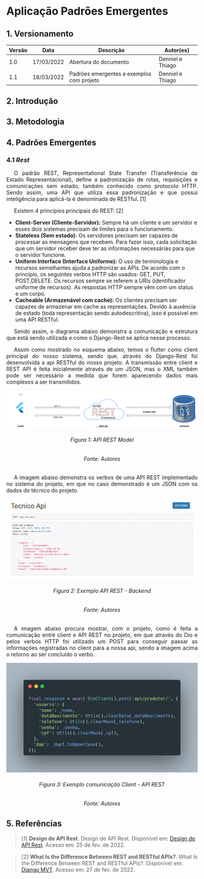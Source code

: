 # Aplicação Padrões Emergentes

## 1. Versionamento

| Versão | Data       | Descrição                   | Autor(es)                 |
| ------ | ---------- | --------------------------- | ------------------------- |
| 1.0    | 17/03/2022 | Abertura do documento       | Denniel e Thiago |
| 1.1    | 18/03/2022 | Padrões emergentes e exemplos com projeto      | Denniel e Thiago |


## 2. Introdução

<p align="justify" style="text-indent: 20px"></p>

## 3. Metodologia

<p align="justify" style="text-indent: 20px"></p>

## 4. Padrões Emergentes

### 4.1 <i>Rest</i>

<p align="justify" style="text-indent: 20px">O padrão REST, Representational State Transfer (Transferência de Estado Representacional), define a padronização de rotas, requisições e comunicações sem estado, também conhecido como protocolo HTTP. Sendo assim, uma API que utiliza essa padronização e que possui inteligência para aplicá-la é denominada de RESTful. [1]</p>

<p align="justify" style="text-indent: 20px">Existem 4 princípios principais do REST: [2]</p>

- **Client-Server (Cliente-Servidor):** Sempre há um cliente e um servidor e esses dois sistemas precisam de limites para o funcionamento.
- **Stateless (Sem estado):** Os servidores precisam ser capazes de processar as mensagens que recebem. Para fazer isso, cada solicitação que um servidor receber deve ter as informações necessárias para que o servidor funcione.
- **Uniform Interface (Interface Uniforme):** O uso de terminologia e recursos semelhantes ajuda a padronizar as APIs. De acordo com o princípio, os seguintes verbos HTTP são usados: GET, PUT, POST,DELETE. Os recursos sempre se referem a URIs (identificador uniforme de recursos). As respostas HTTP sempre vêm com um status e um corpo.
- **Cacheable (Armazenável com cache):** Os clientes precisam ser capazes de armazenar em cache as representações. Devido à ausência de estado (toda representação sendo autodescritiva), isso é possível em uma API RESTful.

<p align="justify" style="text-indent: 20px">Sendo assim, o diagrama abaixo demonstra a comunicação e estrutura que está sendo utilizada e como o Django-Rest se aplica nesse processo. </p>

<p align="justify" style="text-indent: 20px">Assim como mostrado no esquema abaixo, temos o flutter como client principal do nosso sistema, sendo que, através do Django-Rest foi desenvolvida a api RESTful do nosso projeto. A transmissão entre client e REST API é feita inicialmente através de um JSON, mas o XML também pode ser necessário a medida que forem aparecendo dados mais complexos a ser transmitidos.</p>

<center>
  <img src="../../../assets/padroes_projetos/api_rest_django.svg" class="zoom">
  <h6 align = "center">Figura 1: API REST Model</h6>
  <h6 align = "center">Fonte: Autores</h6>
</center>

<p align="justify" style="text-indent: 20px">A imagem abaixo demonstra os verbos de uma API REST implementado no sistema do projeto, em que no caso demonstrado é um JSON com os dados do técnico do projeto.</p>

<center>
  <img src="../../../assets/padroes_projetos/exemplo_django_rest.png" width="800" class="zoom"/>
  <h6 align = "center">Figura 2: Exemplo API REST - Backend </h6>
  <h6 align = "center">Fonte: Autores</h6>
</center>

<p align="justify" style="text-indent: 20px">A imagem abaixo procura mostrar, com o projeto, como é feita a comunicação entre client e API REST no projeto, em que através do Dio e pelos verbos HTTP foi utilizado um POST para conseguir passar as informações registradas no client para a nossa api, sendo a imagem acima o retorno ao ser concluído o verbo. </p>

<center>
  <img src="../../../assets/padroes_projetos/rest_post_tecnico.png" width="800" class="zoom"/>
  <h6 align = "center">Figura 3: Exemplo comunicação Client - API REST</h6>
  <h6 align = "center">Fonte: Autores</h6>
</center>


## 5. Referências

> [1] **Design de API Rest**. Design de API Rest. Disponível em: <a href="https://wssilva-willian.medium.com/design-de-api-rest-9807a5b16c9f" >Design de API Rest</a>. Acesso em: 25 de fev. de 2022.

> [2] **What Is the Difference Between REST and RESTful APIs?**. What Is the Difference Between REST and RESTful APIs?. Disponível em: <a href="https://blog.devmountain.com/what-is-the-difference-between-rest-and-restful-apis" >Django MVT</a>. Acesso em: 27 de fev. de 2022.